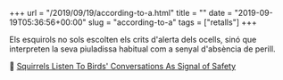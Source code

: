 +++
url = "/2019/09/19/according-to-a.html"
title = ""
date = "2019-09-19T05:36:56+00:00"
slug = "according-to-a"
tags = ["retalls"]
+++

Els esquirols no sols escolten els crits d'alerta dels ocells, sinó que interpreten la seva piuladissa habitual com a senyal d'absència de perill.

📎 <a href="https://science.slashdot.org/story/19/09/06/2122210/squirrels-listen-to-birds-conversations-as-signal-of-safety">Squirrels Listen To Birds' Conversations As Signal of Safety</a>
